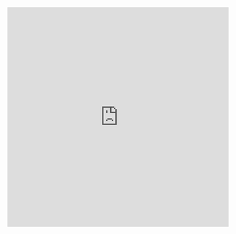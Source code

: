 ﻿<iframe src="https://www.youtube.com/embed/aeN0G3ym1Xo" frameborder="0" allowfullscreen style="width: 100%; height: 500px;"></iframe>